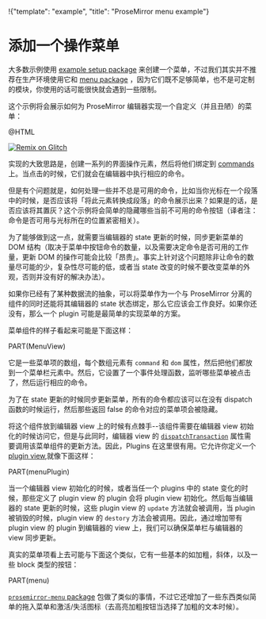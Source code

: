 !{"template": "example", "title": "ProseMirror menu example"}

# 添加一个操作菜单

大多数示例使用 [example setup package](https://github.com/prosemirror/prosemirror-example-setup) 来创建一个菜单，不过我们其实并不推荐在生产环境使用它和 [menu package](https://github.com/prosemirror/prosemirror-menu) ，因为它们既不足够简单，也不是可定制的模块，你使用的话可能很快就会遇到一些限制。

这个示例将会展示如何为 ProseMirror 编辑器实现一个自定义（并且丑陋）的菜单：

@HTML

[![Remix on Glitch](https://cdn.glitch.com/2703baf2-b643-4da7-ab91-7ee2a2d00b5b%2Fremix-button.svg)](https://glitch.com/edit/#!/remix/prosemirror-demo-menu)

实现的大致思路是，创建一系列的界面操作元素，然后将他们绑定到 [commands](/docs/guide/#commands) 上。当点击的时候，它们就会在编辑器中执行相应的命令。

但是有个问题就是，如何处理一些并不总是可用的命令，比如当你光标在一个段落中的时候，是否应该将「将此元素转换成段落」的命令展示出来？如果是的话，是否应该将其置灰？这个示例将会简单的隐藏哪些当前不可用的命令按钮（译者注：命令是否可用与光标所在的位置紧密相关）。

为了能够做到这一点，就需要当编辑器的 state 更新的时候，同步更新菜单的 DOM 结构（取决于菜单中按钮命令的数量，以及需要决定命令是否可用的工作量，更新 DOM 的操作可能会比较「昂贵」。事实上针对这个问题除非让命令的数量尽可能的少，复杂性尽可能的低，或者当 state 改变的时候不要改变菜单的外观，否则并没有好的解决办法）。

如果你已经有了某种数据流的抽象，可以将菜单作为一个与 ProseMirror 分离的组件的同时还能将其编辑器的 state 状态绑定，那么它应该会工作良好。如果你还没有，那么一个 plugin 可能是最简单的实现菜单的方案。

菜单组件的样子看起来可能是下面这样：

PART(MenuView)

它是一些菜单项的数组，每个数组元素有 `command` 和 `dom` 属性，然后把他们都放到一个菜单栏元素中。然后，它设置了一个事件处理函数，监听哪些菜单被点击了，然后运行相应的命令。

为了在 state 更新的时候同步更新菜单，所有的命令都应该可以在没有 dispatch 函数的时候运行，然后那些返回 false 的命令对应的菜单项会被隐藏。

将这个组件放到编辑器 view 上的时候有点棘手--该组件需要在编辑器 view 初始化的时候访问它，但是与此同时，编辑器 view 的 [`dispatchTransaction`](##view.DirectEditorProps.dispatchTransaction) 属性需要调用该菜单组件的更新方法。因此，Plugins 在这里很有用。它允许你定义一个 [plugin view](##state.PluginSpec.view),就像下面这样：

PART(menuPlugin)

当一个编辑器 view 初始化的时候，或者当任一个 plugins 中的 state 变化的时候，那些定义了 plugin view 的 plugin 会将 plugin view 初始化。然后每当编辑器的 state 更新的时候，这些 plugin view 的 `update` 方法就会被调用，当 plugin 被销毁的时候，plugin view 的 `destory` 方法会被调用。因此，通过增加带有 plugin view 的 plugin 到编辑器的 view 上，我们可以确保菜单栏与编辑器的 view 同步更新。

真实的菜单项看上去可能与下面这个类似，它有一些基本的如加粗，斜体，以及一些 block 类型的按钮：

PART(menu)

[`prosemirror-menu` package](https://github.com/prosemirror/prosemirror-menu) 包做了类似的事情，不过它还增加了一些东西类似简单的拖入菜单和激活/失活图标（去高亮加粗按钮当选择了加粗的文本时候）。
